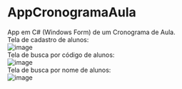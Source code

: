 # AppCronogramaAula
App em C# (Windows Form) de um Cronograma de Aula.
<br/>
Tela de cadastro de alunos:
<br/>
![image](https://user-images.githubusercontent.com/78871478/139961757-532ecae1-80fe-4e0d-91dd-6b16f0503732.png)
<br/>
Tela de busca por código de alunos:
<br/>
![image](https://user-images.githubusercontent.com/78871478/139961817-36d11126-ed49-4826-a684-d3de6cb624c1.png)
<br/>
Tela de busca por nome de alunos:
<br/>
![image](https://user-images.githubusercontent.com/78871478/139961867-11cf0dcf-716f-41bf-bcec-773de162f07d.png)
<br/>
